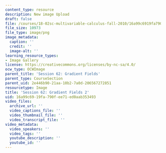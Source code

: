 ```yaml
---
content_type: resource
description: New image Upload
draft: false
file: /courses/18-02sc-multivariable-calculus-fall-2010/16a99c6919fa790fee71ed0aab353493_MIT18_02SC_L21Brds_2.png
file_size: 10973
file_type: image/png
image_metadata:
  caption: ''
  credit: ''
  image-alt: ''
learning_resource_types:
- Image Gallery
license: https://creativecommons.org/licenses/by-nc-sa/4.0/
ocw_type: OCWImage
parent_title: 'Session 62: Gradient Fields'
parent_type: CourseSection
parent_uid: 2e446b90-21aa-10b2-7a0d-206567272851
resourcetype: Image
title: 'Session 62: Gradient Fields 2'
uid: 16a99c69-19fa-790f-ee71-ed0aab353493
video_files:
  archive_url: ''
  video_captions_file: ''
  video_thumbnail_file: ''
  video_transcript_file: ''
video_metadata:
  video_speakers: ''
  video_tags: ''
  youtube_description: ''
  youtube_id: ''
---
```

